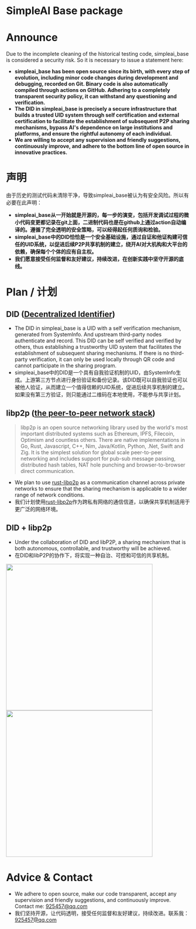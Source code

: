 # SimpleAI Base package
# Announce
Due to the incomplete cleaning of the historical testing code, simpleai_base is considered a security risk. So it is necessary to issue a statement here: 
- <b>simpleai_base has been open source since its birth, with every step of evolution, including minor code changes during development and debugging, recorded on Git. Binary code is also automatically compiled through actions on GitHub. Adhering to a completely transparent security policy, it can withstand any questioning and verification.
- The DID in simpleai_base is precisely a secure infrastructure that builds a trusted UID system through self certification and external certification to facilitate the establishment of subsequent P2P sharing mechanisms, bypass AI's dependence on large institutions and platforms, and ensure the rightful autonomy of each individual.
- We are willing to accept any supervision and friendly suggestions, continuously improve, and adhere to the bottom line of open source in innovative practices. </b>

# 声明
由于历史的测试代码未清除干净，导致simpleai_base被认为有安全风险。所以有必要在此声明：
- <b>simpleai_base从一开始就是开源的，每一步的演变，包括开发调试过程的微小代码变更都记录在git上面，二进制代码也是在github上通过action自动编译的。遵循了完全透明的安全策略，可以经得起任何质询和检验。
- simpleai_base中的DID恰恰是一个安全基础设施，通过自证和他证构建可信任的UID系统，以促进后续P2P共享机制的建立，绕开AI对大机构和大平台的依赖，确保每个个体的应有自主权。
- 我们愿意接受任何监督和友好建议，持续改进，在创新实践中坚守开源的底线。</b>

# Plan / 计划
## DID ([Decentralized Identifier](https://en.wikipedia.org/wiki/Decentralized_identifiers))
- The DID in simpleai_base is a UID with a self verification mechanism, generated from SystemInfo. And upstream third-party nodes authenticate and record. This DID can be self verified and verified by others, thus establishing a trustworthy UID system that facilitates the establishment of subsequent sharing mechanisms. If there is no third-party verification, it can only be used locally through QR code and cannot participate in the sharing program.
- simpleai_base中的DID是一个具有自我验证机制的UID，由SystemInfo生成。上游第三方节点进行身份验证和备份记录。该DID既可以自我验证也可以被他人验证，从而建立一个值得信赖的UID系统，促进后续共享机制的建立。如果没有第三方验证，则只能通过二维码在本地使用，不能参与共享计划。
  
## libp2p ([the peer-to-peer network stack](https://libp2p.io/))
> libp2p is an open source networking library used by the world's most important distributed systems such as Ethereum, IPFS, Filecoin, Optimism and countless others. There are native implementations in Go, Rust, Javascript, C++, Nim, Java/Kotlin, Python, .Net, Swift and Zig. It is the simplest solution for global scale peer-to-peer networking and includes support for pub-sub message passing, distributed hash tables, NAT hole punching and browser-to-browser direct communication.
- We plan to use [rust-libp2p](https://github.com/libp2p/rust-libp2p) as a communication channel across private networks to ensure that the sharing mechanism is applicable to a wider range of network conditions.
- 我们计划使用[rust-libp2p](https://github.com/libp2p/rust-libp2p)作为跨私有网络的通信信道，以确保共享机制适用于更广泛的网络环境。

## DID + libp2p
- Under the collaboration of DID and libP2P, a sharing mechanism that is both autonomous, controllable, and trustworthy will be achieved.
- 在DID和libP2P的协作下，将实现一种自治、可控和可信的共享机制。
<img width="400" src="https://github.com/user-attachments/assets/0af243cc-fa3f-46a1-a496-220c6624da6c" />
<img width="400" src="https://github.com/user-attachments/assets/48a0a1e6-2076-4331-a8e9-99141a8228eb" />

# Advice & Contact
- We adhere to open source, make our code transparent, accept any supervision and friendly suggestions, and continuously improve. Contact me: 925457@qq.com
- 我们坚持开源，让代码透明，接受任何监督和友好建议，持续改进。联系我：925457@qq.com
